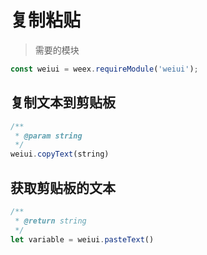 # 复制粘贴

> 需要的模块

```js
const weiui = weex.requireModule('weiui');
```

## 复制文本到剪贴板
```js
/**
 * @param string
 */
weiui.copyText(string)
```


## 获取剪贴板的文本
```js
/**
 * @return string
 */
let variable = weiui.pasteText()
```


